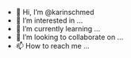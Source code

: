 - 👋 Hi, I’m @karinschmed
- 👀 I’m interested in ...
- 🌱 I’m currently learning ...
- 💞️ I’m looking to collaborate on ...
- 📫 How to reach me ...

<!---
karinschmed/karinschmed is a ✨ special ✨ repository because its `README.md` (this file) appears on your GitHub profile.
You can click the Preview link to take a look at your changes.
--->
